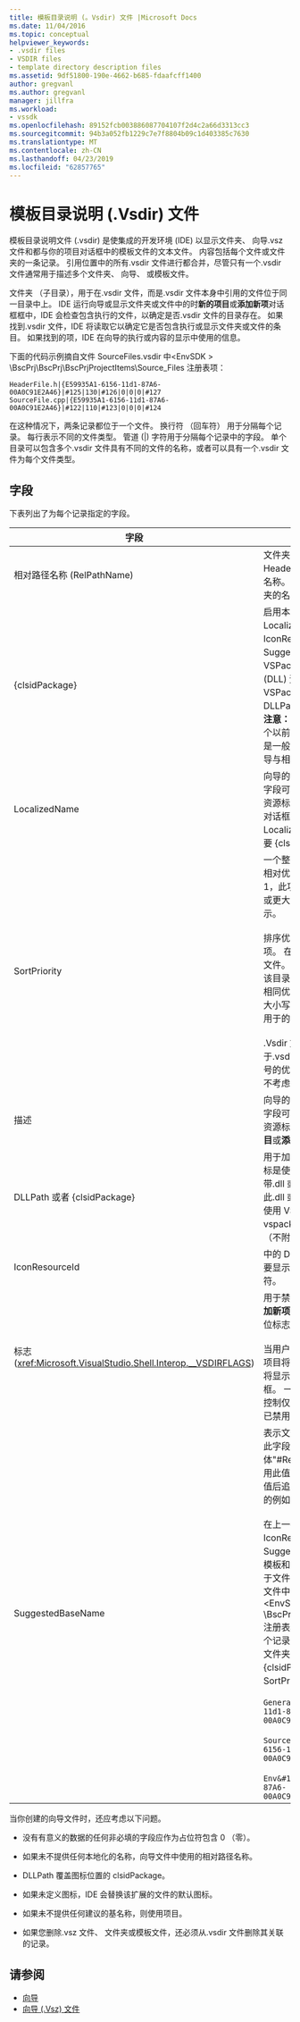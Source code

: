```yaml
---
title: 模板目录说明 (。Vsdir) 文件 |Microsoft Docs
ms.date: 11/04/2016
ms.topic: conceptual
helpviewer_keywords:
- .vsdir files
- VSDIR files
- template directory description files
ms.assetid: 9df51800-190e-4662-b685-fdaafcff1400
author: gregvanl
ms.author: gregvanl
manager: jillfra
ms.workload:
- vssdk
ms.openlocfilehash: 89152fcb003886087704107f2d4c2a66d3313cc3
ms.sourcegitcommit: 94b3a052fb1229c7e7f8804b09c1d403385c7630
ms.translationtype: MT
ms.contentlocale: zh-CN
ms.lasthandoff: 04/23/2019
ms.locfileid: "62857765"
---
```

# <a name="template-directory-description-vsdir-files"></a>模板目录说明 (.Vsdir) 文件
模板目录说明文件 (.vsdir) 是使集成的开发环境 (IDE) 以显示文件夹、 向导.vsz 文件和都与你的项目对话框中的模板文件的文本文件。 内容包括每个文件或文件夹的一条记录。 引用位置中的所有.vsdir 文件进行都合并，尽管只有一个.vsdir 文件通常用于描述多个文件夹、 向导、 或模板文件。

 文件夹 （子目录），用于在.vsdir 文件，而是.vsdir 文件本身中引用的文件位于同一目录中上。 IDE 运行向导或显示文件夹或文件中的时**新的项目**或**添加新项**对话框框中，IDE 会检查包含执行的文件，以确定是否.vsdir 文件的目录存在。 如果找到.vsdir 文件，IDE 将读取它以确定它是否包含执行或显示文件夹或文件的条目。 如果找到的项，IDE 在向导的执行或内容的显示中使用的信息。

 下面的代码示例摘自文件 SourceFiles.vsdir 中\<EnvSDK > \BscPrj\BscPrj\BscPrjProjectItems\Source_Files 注册表项：

```
HeaderFile.h|{E59935A1-6156-11d1-87A6-00A0C91E2A46}|#125|130|#126|0|0|0|#127
SourceFile.cpp|{E59935A1-6156-11d1-87A6-00A0C91E2A46}|#122|110|#123|0|0|0|#124
```

 在这种情况下，两条记录都位于一个文件。 换行符 （回车符） 用于分隔每个记录。 每行表示不同的文件类型。 管道 (&#124;) 字符用于分隔每个记录中的字段。 单个目录可以包含多个.vsdir 文件具有不同的文件的名称，或者可以具有一个.vsdir 文件为每个文件类型。

## <a name="fields"></a>字段
 下表列出了为每个记录指定的字段。

| 字段 | 描述 |
| - | - |
| 相对路径名称 (RelPathName) | 文件夹、 模板或.vsz 文件，如 HeaderFile.h 或 MyWizard.vsz 的名称。 此字段还可以用来表示的文件夹的名称。 |
| {clsidPackage} | 启用本地化字符串，如 LocalizedName、 描述、 IconResourceId 和 SuggestedBaseName，在 VSPackage 的附属动态链接库 (DLL) 资源的访问权限的 VSPackage 的 GUID。 如果未提供 DLLPath，IconResourceId 适用。 **注意：** 此字段是可选的除非一个或多个以前的字段是资源标识符。 此字段是一般不要本地化其文本的第三方向导与相对应的.vsdir 文件为空。 |
| LocalizedName | 向导的模板文件的本地化的名称。 此字段可以是字符串或窗体"#ResID"的资源标识符。 此名称显示在**添加新项**对话框。 **注意：** 如果 LocalizedName 资源标识符，则需要 {clsidPackage}。 |
| SortPriority | 一个整数，表示此模板文件或向导的相对优先级。 例如，如果此项的值为 1，此项是值为 1 和具有排序值为 2 或更大的所有项之前其他项旁边显示。<br /><br /> 排序优先级是相对于同一目录中的项。 在同一目录中可能有多个.vsdir 文件。 在这种情况下，从所有项<em>。</em>在该目录的 vsdir 文件进行合并。 具有相同优先级的项中的显示名称不区分大小写字典顺序列出。 `_wcsicmp`函数用于的项进行排序。<br /><br /> .Vsdir 文件中未描述的项包括一个大于.vsdir 文件中列出的最高优先级编号的优先级。 结果是列表的显示，而不考虑其名称末尾的这些项。 |
| 描述 | 向导的模板文件的本地化的说明。 此字段可以是字符串或窗体"#ResID"的资源标识符。 此字符串会显示**新的项目**或**添加新项**对话框中选择项目。 |
| DLLPath 或者 {clsidPackage} | 用于加载向导的模板文件的图标。 图标是使用 IconResourceId 加载作为带.dll 或.exe 文件的资源。 可以标识此.dll 或.exe 文件，使用完整路径或使用 VSPackage 的 GUID。 实现的 vspackage 的 DLL 用于加载图标 （不附属 DLL）。 |
| IconResourceId | 中的 DLL 或 VSPackage 的实现确定要显示的图标的 DLL 的资源标识符。 |
| 标志 (<xref:Microsoft.VisualStudio.Shell.Interop.__VSDIRFLAGS>) | 用于禁用或启用**名称**并**位置**字段上**添加新项**对话框。 值**标志**字段是必需的位标志的组合的十进制等效值。<br /><br /> 当用户选择某个项上**新建**选项卡上，项目将决定是否名称字段和位置字段将显示当**添加新项**第一次显示对话框。 一个项，通过.vsdir 文件，可以控制仅选择项时是否将字段启用还是已禁用。 |
| SuggestedBaseName | 表示文件、 向导或模板的默认名称。 此字段是一个字符串或窗体"#ResID"的资源标识符。 IDE 使用此值以提供项的默认名称。 此基本值后追加一个整数值，以使名称唯一的例如 MyFile21.asp。<br /><br /> 在上一列表中，说明、 DLLPath、 IconResourceId、 标志和 SuggestedBaseNumber 仅适用于模板和向导文件。 这些字段不将应用于文件夹中。 BscPrjProjectItems 文件中的代码中阐释这一事实\<EnvSDK > \BscPrj\BscPrj\BscPrjProjectItems 注册表项。 此文件包含四个字段的每个记录具有三个记录 （一个用于每个文件夹）：RelPathName，{clsidPackage} LocalizedName 和 SortPriority。<br /><br /> `General&#124;{E59935A1-6156-11d1-87A6-00A0C91E2A46}&#124;#110&#124;100`<br /><br /> `Source_Files&#124;{E59935A1-6156-11d1-87A6-00A0C91E2A46}&#124;#111&#124;110`<br /><br /> `Env&#124;{E59935A1-6156-11d1-87A6-00A0C91E2A46}&#124;#112&#124;120` |

 当你创建的向导文件时，还应考虑以下问题。

- 没有有意义的数据的任何非必填的字段应作为占位符包含 0 （零）。

- 如果未不提供任何本地化的名称，向导文件中使用的相对路径名称。

- DLLPath 覆盖图标位置的 clsidPackage。

- 如果未定义图标，IDE 会替换该扩展的文件的默认图标。

- 如果未不提供任何建议的基名称，则使用项目。

- 如果您删除.vsz 文件、 文件夹或模板文件，还必须从.vsdir 文件删除其关联的记录。

## <a name="see-also"></a>请参阅
- [向导](../../extensibility/internals/wizards.md)
- [向导 (.Vsz) 文件](../../extensibility/internals/wizard-dot-vsz-file.md)